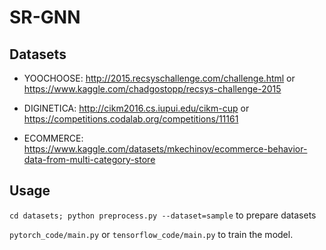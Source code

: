 # SR-GNN

## Datasets

- YOOCHOOSE: <http://2015.recsyschallenge.com/challenge.html> or <https://www.kaggle.com/chadgostopp/recsys-challenge-2015>

- DIGINETICA: <http://cikm2016.cs.iupui.edu/cikm-cup> or <https://competitions.codalab.org/competitions/11161>

- ECOMMERCE: <https://www.kaggle.com/datasets/mkechinov/ecommerce-behavior-data-from-multi-category-store>

## Usage

`cd datasets; python preprocess.py --dataset=sample` to prepare datasets

`pytorch_code/main.py` or `tensorflow_code/main.py` to train the model.

